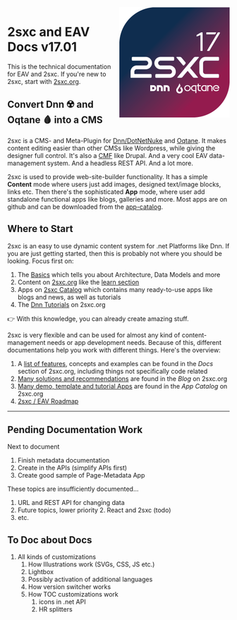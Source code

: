 
<img src="assets/logos/vcurrent/500.png" width="250px" align="right" class="float-end">

# 2sxc and EAV Docs v17.01

This is the technical documentation for EAV and 2sxc. If you're new to 2sxc, start with [2sxc.org](https://2sxc.org/).

## Convert Dnn ☢️ and Oqtane 🩸 into a CMS

2sxc is a CMS- and Meta-Plugin for [Dnn/DotNetNuke](xref:Abyss.Platforms.Dnn.Index) and [Oqtane](xref:Abyss.Platforms.Oqtane.Index).
It makes content editing easier than other CMSs like Wordpress, while giving the designer full control.
It's also a [CMF](https://en.wikipedia.org/wiki/List_of_content_management_frameworks) like Drupal.
And a very cool EAV data-management system.
And a headless REST API.
And a lot more.

2sxc is used to provide web-site-builder functionality.
It has a simple **Content** mode where users just add images, designed text/image blocks, links etc.
Then there's the sophisticated **App** mode, where user add standalone functional apps like blogs, galleries and more.
Most apps are on github and can be downloaded from the [app-catalog](https://2sxc.org/en/apps).


## Where to Start

2sxc is an easy to use dynamic content system for .net Platforms like Dnn.
If you are just getting started, then this is probably not where you should be looking. Focus first on:

1. The [Basics](xref:Basics.Index) which tells you about Architecture, Data Models and more
1. Content on [2sxc.org](https://2sxc.org/) like the [learn section](https://2sxc.org/en/learn)
1. Apps on [2sxc Catalog](https://2sxc.org/en/apps) which contains many ready-to-use apps like blogs and news, as well as tutorials
1. The [Dnn Tutorials](https://2sxc.org/dnn-tutorials/en/) on 2sxc.org

👉 With this knowledge, you can already create amazing stuff.

2sxc is very flexible and can be used for almost any kind of content-management needs or app development needs.
Because of this, different documentations help you work with different things.
Here's the overview:

1. A [list of features](http://2sxc.org/en/docs), concepts and examples can be found in the _Docs_ section of 2sxc.org, including things not specifically code related
1. [Many solutions and recommendations](http://2sxc.org/en/blog) are found in the _Blog_ on 2sxc.org
1. [Many demo, template and tutorial Apps](http://2sxc.org/en/Apps) are found in the _App Catalog_ on 2sxc.org
1. [2sxc / EAV Roadmap](xref:Abyss.Releases.Roadmap)




---

## Pending Documentation Work

Next to document

1. Finish metadata documentation
1. Create in the APIs (simplify APIs first)
1. Create good sample of Page-Metadata App

These topics are insufficiently documented...

1. URL and REST API for changing data
1. Future topics, lower priority
    2. React and 2sxc (todo)
1. etc.


## To Doc about Docs

1. All kinds of customizations
    1. How Illustrations work (SVGs, CSS, JS etc.)
    1. Lightbox
    1. Possibly activation of additional languages
    1. How version switcher works
    1. How TOC customizations work
        1. icons in .net API
        1. HR splitters

